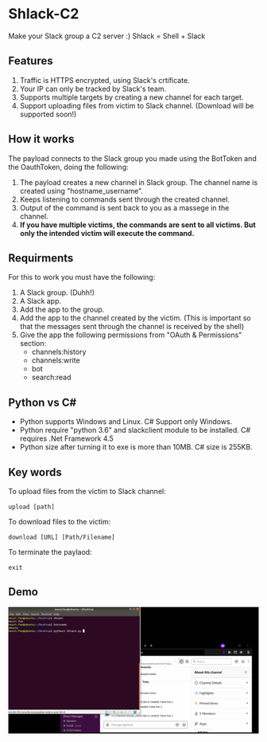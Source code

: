 # Shlack-C2
Make your Slack group a C2 server :)
Shlack = Shell + Slack

## Features
1. Traffic is HTTPS encrypted, using Slack's crtificate.
2. Your IP can only be tracked by Slack's team.
3. Supports multiple targets by creating a new channel for each target.
4. Support uploading files from victim to Slack channel. (Download will be supported soon!)

## How it works
The payload connects to the Slack group you made using the BotToken and the OauthToken, doing the following:
1. The payload creates a new channel in Slack group. The channel name is created using "hostname_username".
2. Keeps listening to commands sent through the created channel.
3. Output of the command is sent back to you as a massege in the channel.
4. **If you have multiple victims, the commands are sent to all victims. But only the intended victim will execute the command.**

## Requirments
For this to work you must have the following:
1. A Slack group. (Duhh!)
2. A Slack app.
3. Add the app to the group.
4. Add the app to the channel created by the victim. (This is important so that the messages sent through the channel is received by the shell)
5. Give the app the following permissions from "OAuth & Permissions" section:
   - channels:history
   - channels:write
   - bot
   - search:read
   
 ## Python vs C#
 - Python supports Windows and Linux. C# Support only Windows.
 - Python require "python 3.6" and slackclient module to be installed. C# requires .Net Framework 4.5
 - Python size after turning it to exe is more than 10MB. C# size is 255KB.
 
 ## Key words
 To upload files from the victim to Slack channel:
 ```
 upload [path] 
 ```
 
 To download files to the victim:
 ```
 download [URL] [Path/Filename]
 ```
 
 To terminate the paylaod:
  ```
  exit
  ```

## Demo
![](Demo.gif)
